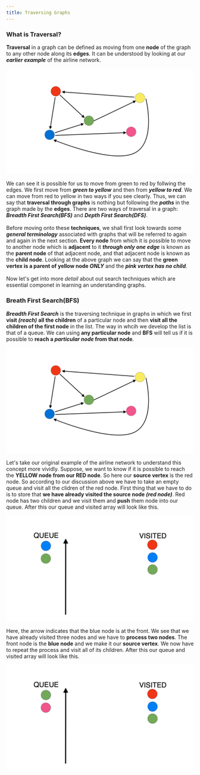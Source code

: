 ```yaml
---
title: Traversing Graphs
---
```


### What is Traversal?

<div style="text-justify">
<b>Traversal</b> in a graph can be defined as moving from one <b>node</b> of the graph to any other node along its <b>edges</b>. It can be understood by looking at our <em><b>earlier example</b></em> of the airline network.
</div>

![Airline Network](/images/Graph_1.png "Airline Network")

<div style="text-justify">
We can see it is possible for us to move from green to red by follwing the edges. We first move from <em><b>green to yellow</b></em> and then from <em><b>yellow to red</b></em>. We can move from red to yellow in two ways if you see clearly. Thus, we can say that <b>traversal through graphs</b> is nothing but following the <em><b>paths</b></em> in the graph made by the <b>edges</b>. There are two ways of traversal in a graph: <em><b>Breadth First Search(BFS)</b></em> and <em><b>Depth First Search(DFS)</b></em>. 
<br>
<br>
  Before moving onto these <b>techniques</b>, we shall first look towards some <em><b>general terminology</b></em> associated with graphs that will be referred to again and again in the next section. <b>Every node</b> from which it is possible to move to another node which is <b>adjacent</b> to it <em><b>through only one edge</b></em> is known as the <b>parent node</b> of that adjacent node, and that adjacent node is known as the <b>child node</b>. Looking at the above graph we can say that the <b>green vertex is a parent of yellow node <em>ONLY</em></b> and the <em><b>pink vertex has no child</b></em>.
<br>
<br>
  Now let's get into more <em>detail</em> about out search techniques which are essential componet in learning an understanding graphs.
</div>

### Breath First Search(BFS) 

<div style="text-justify">
  <em><b>Breadth First Search</b></em> is the traversing technique in graphs in which we first <b>visit<em> (reach)</em></b> <b>all the children</b> of a particular node and then <b>visit all the children of the first node</b> in the list. The way in whcih we develop the list is that of a queue. We can using <b>any particular node</b> and <b>BFS</b> will tell us if it is possible to <b>reach a <em>particular node</em> from that node</b>.
</div>

![Airline Network](/images/Graph_1.png "Airline Network")

<div style="text-justify">
  Let's take our original example of the airline network to understand this concept more vividly. Suppose, we want to know if it is possible to reach the <b>YELLOW node from our RED node</b>. So here our <b>source vertex</b> is the red node. So according to our discussion above we have to take an empty queue and visit all the clidren of the red node. First thing that we have to do is to store that <b>we have already visited the source node <em>(red node)</em></b>. Red node has two  children and we visit them and <b>push</b> them node into our queue. After this our queue and visited array will look like this.
</div>

![BFS 1](/images/BFS_1.png "BFS 1")

<div style="text-justify">
  Here, the arrow indicates that the blue node is at the front. We see that we have already visited three nodes and we have to <b>process two nodes</b>. The front node is the <b>blue node</b> and we make it our <b>source vertex</b>. We now have to repeat the process and visit all of its children. After this our queue and visited array will look like this.
</div>

![BFS 2](/images/BFS_2.png "BFS 2")

<div style="text-justify">
  
</div>

